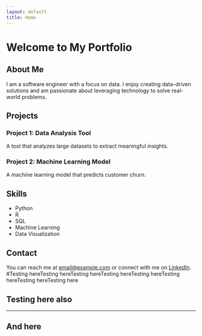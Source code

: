 ```yaml
---
layout: default
title: Home
---
```


# Welcome to My Portfolio

## About Me
I am a software engineer with a focus on data. I enjoy creating data-driven solutions and am passionate about leveraging technology to solve real-world problems.

## Projects
### Project 1: Data Analysis Tool
A tool that analyzes large datasets to extract meaningful insights.

### Project 2: Machine Learning Model
A machine learning model that predicts customer churn.

## Skills
- Python
- R
- SQL
- Machine Learning
- Data Visualization

## Contact
You can reach me at [email@example.com](mailto:email@example.com) or connect with me on [LinkedIn](https://linkedin.com/in/yourprofile).
#Testing hereTesting hereTesting hereTesting hereTesting hereTesting hereTesting hereTesting here

## Testing here also 

------

## And here
